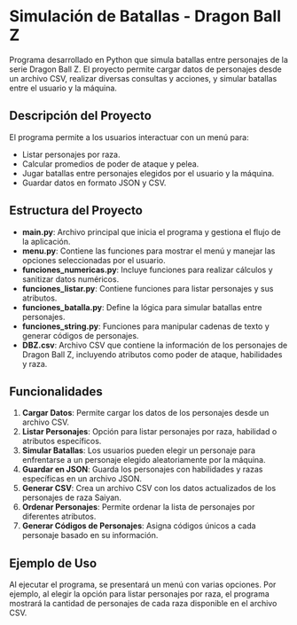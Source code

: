 # Simulación de Batallas - Dragon Ball Z

Programa desarrollado en Python que simula batallas entre personajes de la serie Dragon Ball Z. El proyecto permite cargar datos de personajes desde un archivo CSV, realizar diversas consultas y acciones, y simular batallas entre el usuario y la máquina.

## Descripción del Proyecto

El programa permite a los usuarios interactuar con un menú para:
- Listar personajes por raza.
- Calcular promedios de poder de ataque y pelea.
- Jugar batallas entre personajes elegidos por el usuario y la máquina.
- Guardar datos en formato JSON y CSV.

## Estructura del Proyecto

- **main.py**: Archivo principal que inicia el programa y gestiona el flujo de la aplicación.
- **menu.py**: Contiene las funciones para mostrar el menú y manejar las opciones seleccionadas por el usuario.
- **funciones_numericas.py**: Incluye funciones para realizar cálculos y sanitizar datos numéricos.
- **funciones_listar.py**: Contiene funciones para listar personajes y sus atributos.
- **funciones_batalla.py**: Define la lógica para simular batallas entre personajes.
- **funciones_string.py**: Funciones para manipular cadenas de texto y generar códigos de personajes.
- **DBZ.csv**: Archivo CSV que contiene la información de los personajes de Dragon Ball Z, incluyendo atributos como poder de ataque, habilidades y raza.

## Funcionalidades

1. **Cargar Datos**: Permite cargar los datos de los personajes desde un archivo CSV.
2. **Listar Personajes**: Opción para listar personajes por raza, habilidad o atributos específicos.
3. **Simular Batallas**: Los usuarios pueden elegir un personaje para enfrentarse a un personaje elegido aleatoriamente por la máquina.
4. **Guardar en JSON**: Guarda los personajes con habilidades y razas específicas en un archivo JSON.
5. **Generar CSV**: Crea un archivo CSV con los datos actualizados de los personajes de raza Saiyan.
6. **Ordenar Personajes**: Permite ordenar la lista de personajes por diferentes atributos.
7. **Generar Códigos de Personajes**: Asigna códigos únicos a cada personaje basado en su información.

## Ejemplo de Uso

Al ejecutar el programa, se presentará un menú con varias opciones. Por ejemplo, al elegir la opción para listar personajes por raza, el programa mostrará la cantidad de personajes de cada raza disponible en el archivo CSV.

